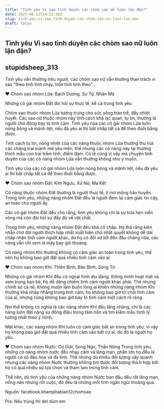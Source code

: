 ```yaml
---
title: "Tình yêu Vì sao tình duyên các chòm sao nữ luôn lận đận?"
date: 2025-06-12T14:22:38Z
slug: tinh-yeu-vi-sao-tinh-duyen-cac-chom-sao-nu-luon-lan-dan
draft: false
---
```


## Tình yêu Vì sao tình duyên các chòm sao nữ luôn lận đận?

## stupidsheep_313

Tình yêu vẫn thường trêu ngươi, các chòm sao nữ vẫn thường than trách vì sao "theo tình tình chạy, trốn tình tình theo"...

♥ Chòm sao nhóm Lửa: Bạch Dương, Sư Tử, Nhân Mã

Những cô gái nhóm Đất đòi hỏi sự thực tế, kể cả trong tình yêu

Chòm sao thuộc nhóm Lửa tượng trưng cho sức sống tràn trề, đầy nhiệt huyết. Các sao nữ thuộc nhóm này tính cách khá lạc quan, tự tin, thường là người chủ động bày tỏ tình cảm. Tình yêu của các cô gái nhóm Lửa luôn nóng bỏng và mãnh liệt, nếu đã yêu ai thì bất chấp tất cả để theo đuổi bằng được.

Tính cách tự tin, nồng nhiệt của các nàng thuộc nhóm Lửa thường thu hút các chàng trai mạnh mẽ yêu mến, thế nhưng các cô nàng này lại thường thích mẫu con trai trầm tính, điềm đạm. Có lẽ cũng vì vậy mà chuyện tình duyên của các cô nàng nhóm Lửa vẫn thường không như ý muốn.

Tình yêu của các cô gái nhóm Lửa luôn nóng bỏng và mãnh liệt, nếu đã yêu ai thì bất chấp tất cả để theo đuổi bằng được.


♥ Chòm sao nhóm Đất: Kim Ngưu, Xử Nữ, Ma Kết

Cô nàng thuộc nhóm Đất thường là người thực tế, ít mơ mộng hão huyền. Trong tình yêu, những nàng nhóm Đất đều là người đem lại cảm giác tin cậy, an toàn cho người ấy.

Các cô gái nhóm Đất đều cho rằng, tình yêu không chỉ là sự hứa hẹn viển vông mà còn đòi hỏi sự đầy đủ về vật chất.

Trong tình yêu, những nàng nhóm Đất đều khá cố chấp. Họ thà rằng kiên nhẫn chờ đợi người thích hợp nhất xuất hiện chứ nhất quyết không dễ dãi chấp nhận tình cảm người khác, dù họ có đối xử tốt đến đâu chăng nữa, các nàng vẫn chỉ xem là mây bay gió thoảng.


Cô nàng nhóm Khí thường không có cảm giác an toàn trong tình yêu, thế nên họ không bao giờ đặt quá nhiều tình cảm vào ai

♥ Chòm sao nhóm Khí: Thiên Bình, Bảo Bình, Song Tử

Những cô gái nhóm Khí đều có ngoại hình dịu dàng, thông minh hoạt mát và xem trọng bạn bè, họ dễ dàng chiếm tình cảm người khác phái. Thế nhưng chính sự cả nể, không muốn làm buồn lòng ai khiến những nàng nhóm Khí thường khá nhập nhằng trong tình cảm, họ không bao giờ từ chối tình cảm của ai, nhưng cũng không bao giờ bày tỏ tình cảm một cách rõ ràng.

Nói thế không có nghĩa là các nàng nhóm Khí đều lăng nhăng, chỉ là các nàng luôn đặt nặng sự đồng điệu trong tâm hồn và tìm kiếm mẫu hình lý tưởng nhất theo ý mình.

Mặt khác, các nàng nhóm Khí luôn có cảm giác bất an trong tình yêu, vì vậy họ không bao giờ đặt quá nhiều tình cảm vào bất cứ ai, dù đó là người họ yêu. 

♥ Chòm sao nhóm Nước: Cự Giải, Song Ngư, Thần Nông
Trong tình yêu, những cô nàng nhóm nước đều nhạy cảm và lãng mạn, phần lớn họ đều là người có số đào hoa và đa tình. Thế nhưng dù nhiều đối tượng vây quanh nhưng các nàng nhóm Nước thường không tìm được đối tượng thích hợp bởi họ có quá nhiều sự lựa chọn và tham lam trong tình cảm.

Thế nên, dù tình yêu của những nàng nhóm Nước ban đầu đều rất lãng mạn, nồng nàn nhưng rốt cuộc, đó đều là những mối tình ngắn ngủi thoảng qua.

Nguồn: facebook.khamphabian12chomsao


P/s: Nếu trùng thì del dùm em